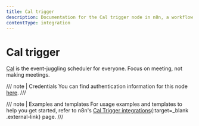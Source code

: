 ```yaml
---
title: Cal trigger
description: Documentation for the Cal trigger node in n8n, a workflow automation platform. Includes details of operations and configuration, and links to examples and credentials information.
contentType: integration
---
```


# Cal trigger

[Cal](https://cal.com/) is the event-juggling scheduler for everyone. Focus on meeting, not making meetings.

/// note | Credentials
You can find authentication information for this node [here](/integrations/builtin/credentials/cal/).
///

///  note  | Examples and templates
For usage examples and templates to help you get started, refer to n8n's [Cal Trigger integrations](https://n8n.io/integrations/cal-trigger/){:target=_blank .external-link} page.
///


